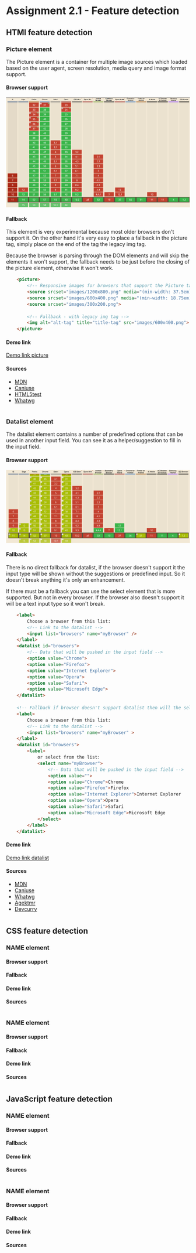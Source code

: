 # Assignment 2.1 - Feature detection

## HTMl feature detection

### Picture element
The Picture element is a container for multiple image sources which loaded based on the user agent, screen resolution, media query and image format support. 

#### Browser support
![Picture support](https://github.com/TimoVerkroost/minor-browser-technologies/blob/master/2.1-assignment-feature-detection/images/caniuse-picture.png "Picture support")

#### Fallback
This element is very experimental because most older browsers don't support it. On the other hand it's very easy to place a fallback in the picture tag, simply place on the end of the tag the legacy img tag.

Because the browser is parsing through the DOM elements and will skip the elements it won't support, the fallback needs to be just before the closing of the picture element, otherwise it won't work.

```html
    <picture>
        <!-- Responsive images for browsers that support the Picture tag -->
        <source srcset="images/1200x800.png" media="(min-width: 37.5em)">
        <source srcset="images/600x400.png" media="(min-width: 18.75em)">
        <source srcset="images/300x200.png">
    
        <!-- Fallback - with legacy img tag -->
        <img alt="alt-tag" title="title-tag" src="images/600x400.png">
    </picture>
```

#### Demo link
[Demo link picture](https://timoverkroost.github.io/minor-browser-technologies/2.1-assignment-feature-detection/demos/feature-html-1.html)

#### Sources
-   [MDN](https://developer.mozilla.org/en-US/docs/Web/HTML/Element/picture)
-   [Caniuse](http://caniuse.com/#search=Picture)
-   [HTML5test](http://html5test.com/compare/feature/responsive.picture.html)
-   [Whatwg](https://html.spec.whatwg.org/multipage/embedded-content.html#the-picture-element)

#

### Datalist element
The datalist element contains a number of predefined options that can be used in another input field. You can see it as a helper/suggestion to fill in the input field.

#### Browser support
![Datalist support](https://github.com/TimoVerkroost/minor-browser-technologies/blob/master/2.1-assignment-feature-detection/images/caniuse-datalist.png "Datalist support")

#### Fallback
There is no direct fallback for datalist, if the browser doesn't support it the input type will be shown without the suggestions or predefined input. So it doesn't break anything it's only an enhancement.

If there must be a fallback you can use the select element that is more supported. But not in every browser. If the browser also doesn't support it will be a text input type so it won't break.

```html
    <label>
        Choose a browser from this list:
        <!-- Link to the datalist -->
        <input list="browsers" name="myBrowser" />
    </label>
    <datalist id="browsers">
        <!-- Data that will be pushed in the input field -->
        <option value="Chrome">
        <option value="Firefox">
        <option value="Internet Explorer">
        <option value="Opera">
        <option value="Safari">
        <option value="Microsoft Edge">
    </datalist>
    
    <!-- Fallback if browser doesn't support datalist then will the select shown -->
    <label>
        Choose a browser from this list:
        <!-- Link to the datalist -->
        <input list="browsers" name="myBrowser" >
    </label>
    <datalist id="browsers">
        <label>
            or select from the list:
            <select name="myBrowser">
                <!-- Data that will be pushed in the input field -->
                <option value="">
                <option value="Chrome">Chrome
                <option value="Firefox">Firefox
                <option value="Internet Explorer">Internet Explorer
                <option value="Opera">Opera
                <option value="Safari">Safari
                <option value="Microsoft Edge">Microsoft Edge
            </select>
        </label>
    </datalist>
```

#### Demo link
[Demo link datalist](https://timoverkroost.github.io/minor-browser-technologies/2.1-assignment-feature-detection/demos/feature-html-2.html)

#### Sources
-   [MDN](https://developer.mozilla.org/en-US/docs/Web/HTML/Element/picture)
-   [Caniuse](http://caniuse.com/#search=Picture)
-   [Whatwg](https://html.spec.whatwg.org/multipage/embedded-content.html#the-picture-element)
-   [Agektmr](https://demo.agektmr.com/datalist/)
-   [Devcurry](http://www.devcurry.com/2011/08/html-5-datalist-element-with-fallback.html)

#

## CSS feature detection

### NAME element

#### Browser support

#### Fallback

#### Demo link

#### Sources

#

### NAME element

#### Browser support

#### Fallback

#### Demo link

#### Sources

#

## JavaScript feature detection

### NAME element

#### Browser support

#### Fallback

#### Demo link

#### Sources

#

### NAME element

#### Browser support

#### Fallback

#### Demo link

#### Sources

#